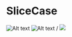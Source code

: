 # SliceCase


![Alt text](https://giphy.com/gifs/FpCGoSwYJW3OtMZJuh.gif)
![Alt text](https://giphy.com/gifs/FpCGoSwYJW3OtMZJuh.gif) / ![](name-of-gif-file.gif)
